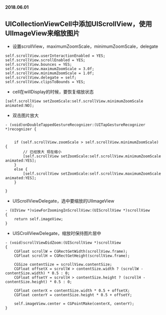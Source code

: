 **2018.06.01**

## UICollectionViewCell中添加UIScrollView，使用UIImageView来缩放图片

* 设置scrollView，maximumZoomScale，minimumZoomScale，delegate
```
self.scrollView.userInteractionEnabled = YES;
self.scrollView.scrollEnabled = YES;
self.scrollView.bounces = YES;
self.scrollView.maximumZoomScale = 3.0f;
self.scrollView.minimumZoomScale = 1.0f;
self.scrollView.delegate = self;
self.scrollView.clipsToBounds = YES;
```
* cell在willDisplay的时候，要恢复缩放状态
```
[self.scrollView setZoomScale:self.scrollView.minimumZoomScale animated:NO];
```
* 双击图片放大
```
- (void)onDoubleTappedGestureRecognizer:(UITapGestureRecognizer *)recognizer {
    

    if (self.scrollView.zoomScale > self.scrollView.minimumZoomScale) {
        // 已经放大 现在缩小
        [self.scrollView setZoomScale:self.scrollView.minimumZoomScale animated:YES];
    }
    else {
        [self.scrollView setZoomScale:self.scrollView.maximumZoomScale animated:YES];
    }

}
```
* UIScrollViewDelegate，选中要缩放的UIImageView
```
- (UIView *)viewForZoomingInScrollView:(UIScrollView *)scrollView
{
    return self.imageView;
}
```
* UISCrollViewDelegate，缩放时保持图片居中
```
- (void)scrollViewDidZoom:(UIScrollView *)scrollView
{
    CGFloat scrollW = CGRectGetWidth(scrollView.frame);
    CGFloat scrollH = CGRectGetHeight(scrollView.frame);
    
    CGSize contentSize = scrollView.contentSize;
    CGFloat offsetX = scrollW > contentSize.width ? (scrollW - contentSize.width) * 0.5 : 0;
    CGFloat offsetY = scrollH > contentSize.height ? (scrollH - contentSize.height) * 0.5 : 0;
    
    CGFloat centerX = contentSize.width * 0.5 + offsetX;
    CGFloat centerY = contentSize.height * 0.5 + offsetY;
    
    self.imageView.center = CGPointMake(centerX, centerY);
}
```
